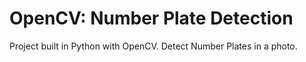 # OpenCV: Number Plate Detection

Project built in Python with OpenCV. Detect Number Plates in a photo.
